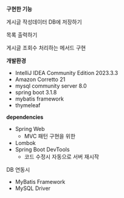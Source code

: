 **구현한 기능**

게시글 작성데이터 DB에 저장하기

목록 출력하기

게시글 조회수 처리하는 메서드 구현


**개발환경**

- IntelliJ IDEA Community Edition 2023.3.3
- Amazon Corretto 21
- mysql community server 8.0
- spring boot 3.1.8
- mybatis framework
- thymeleaf

**dependencies**
- Spring Web
    - MVC 패턴 구현을 위한
- Lombok
- Spring Boot DevTools
    - 코드 수정시 자동으로 서버 재시작

DB 연동시
- MyBatis Framework
- MySQL Driver

